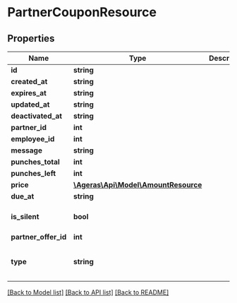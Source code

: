 # PartnerCouponResource

## Properties
Name | Type | Description | Notes
------------ | ------------- | ------------- | -------------
**id** | **string** |  | [optional] 
**created_at** | **string** |  | [optional] 
**expires_at** | **string** |  | [optional] 
**updated_at** | **string** |  | [optional] 
**deactivated_at** | **string** |  | [optional] 
**partner_id** | **int** |  | [optional] 
**employee_id** | **int** |  | [optional] 
**message** | **string** |  | [optional] 
**punches_total** | **int** |  | [optional] 
**punches_left** | **int** |  | [optional] 
**price** | [**\Ageras\Api\Model\AmountResource**](AmountResource.md) |  | [optional] 
**due_at** | **string** |  | [optional] 
**is_silent** | **bool** |  | [optional] [default to false]
**partner_offer_id** | **int** |  | [optional] 
**type** | **string** |  | [optional] [default to 'coupon']

[[Back to Model list]](../README.md#documentation-for-models) [[Back to API list]](../README.md#documentation-for-api-endpoints) [[Back to README]](../README.md)


